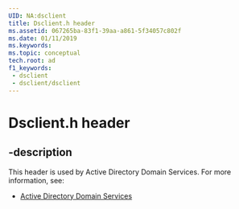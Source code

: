 ```yaml
---
UID: NA:dsclient
title: Dsclient.h header
ms.assetid: 067265ba-83f1-39aa-a861-5f34057c802f
ms.date: 01/11/2019
ms.keywords: 
ms.topic: conceptual
tech.root: ad
f1_keywords:
 - dsclient
 - dsclient/dsclient
---
```


# Dsclient.h header


## -description

This header is used by Active Directory Domain Services. For more information, see:

- [Active Directory Domain Services](../_ad/index.md)

